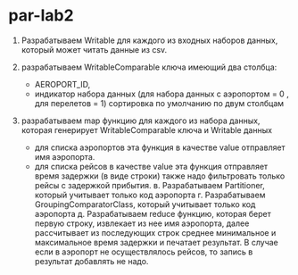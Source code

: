 # par-lab2

1. Разрабатываем Writable для каждого из входных наборов данных, который может читать данные из csv.

2. разрабатываем WritableComparable ключа имеющий два столбца: 
   - AEROPORT_ID, 
   - индикатор набора данных (для набора данных с аэропортом = 0 , для перелетов = 1) сортировка по умолчанию по двум столбцам

3. разрабатываем map функцию для каждого из набора данных, которая генерирует WritableComparable ключа и Writable данных
   - для списка аэропортов эта функция в качестве value отправляет имя аэропорта.
   - для списка рейсов в качестве value эта функция отправляет время задержки (в виде строки)
   также надо фильтровать только рейсы с задержкой прибытия.
   в. Разрабатываем Partitioner, который учитывает только код аэропорта
   г. Разрабатываем GroupingComparatorClass, который учитывает только код
   аэропорта
   д. Разрабатываем reduce функцию, которая берет первую строку, извлекает из
   нее имя аэропорта, далее рассчитывает из последующих строк среднее
   минимальное и максимальное время задержки и печатает результат.
   В случае если в аэропорт не осуществлялось рейсов, то запись в результат
   добавлять не надо.
